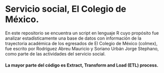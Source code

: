 # Servicio social, El Colegio de México. 

En este repositorio se encuentra un script en lenguaje R cuyo propósito fue analizar estadísticamente
una base de datos con información de la trayectoria académica de los egresados de El Colegio de México (colmex),
fue escrito por Rodríguez Abreu Mauricio y Soriano Urbán Jorge Stephano, como parte de las actividades del servicio 
social.

#### La mayor parte del código es Extract, Transform and Load (ETL) process.

